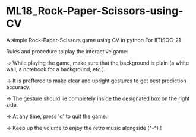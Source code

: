 # ML18_Rock-Paper-Scissors-using-CV
A simple Rock-Paper-Scissors game using CV in python
For IITISOC-21

Rules and procedure to play the interactive game:

-> While playing the game, make sure that the background is plain (a white wall, a notebook for a background, etc.).

-> It is preffered to make clear and upright gestures to get best prediction accuracy.

-> The gesture should lie completely inside the designated box on the right side.

-> At any time, press 'q' to quit the game.

-> Keep up the volume to enjoy the retro music alongside (^-^) !
